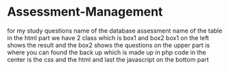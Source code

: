 # Assessment-Management
for my study
questions  name of the database
assessment name of the table
in the html part we have 2 class which is box1 and box2
box1 on the left shows the result
and the box2 shows the questions
on the upper part is where you can found the back up which is made up in php code
in the center is the css and the html and last the javascript on the bottom part
